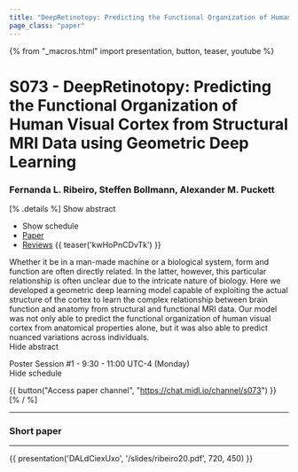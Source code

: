 ```yaml
---
title: "DeepRetinotopy: Predicting the Functional Organization of Human Visual Cortex from Structural MRI Data using Geometric Deep Learning"
page_class: "paper"
---
```


{% from "_macros.html" import presentation, button, teaser, youtube %}

# S073 - DeepRetinotopy: Predicting the Functional Organization of Human Visual Cortex from Structural MRI Data using Geometric Deep Learning

### Fernanda L. Ribeiro, Steffen Bollmann, Alexander M. Puckett

[% .details %]
<a class="toggle_visibility" data-selector=".abstract" data-level="3">Show abstract</a>
- <a class="toggle_visibility" data-selector=".schedule" data-level="3">Show schedule</a>
- <a href="https://openreview.net/pdf?id=Nw_trRFjPE">Paper</a>
- <a href="https://openreview.net/forum?id=Nw_trRFjPE">Reviews</a>
{{ teaser('kwHoPnCDvTk') }}

<p>
    <span class="abstract">
        Whether it be in a man-made machine or a biological system, form and function are often directly related. In the latter, however, this particular relationship is often unclear due to the intricate nature of biology. Here we developed a geometric deep learning model capable of exploiting the actual structure of the cortex to learn the complex relationship between brain function and anatomy from structural and functional MRI data. Our model was not only able to predict the functional organization of human visual cortex from anatomical properties alone, but it was also able to predict nuanced variations across individuals.
        <br>
        <span class="actions"><a class="toggle_visibility" data-level="2">Hide abstract</a></span>
    </span>
</p>

<p>
    <span class="schedule">
        Poster Session #1  - 9:30 - 11:00 UTC-4 (Monday)
        <br>
        <span class="actions"><a class="toggle_visibility" data-level="2">Hide schedule</a></span>
    </span>
</p>

{{ button("Access paper channel", "https://chat.midl.io/channel/s073") }}
[% / %]

---

### Short paper

---

{{ presentation('DALdCiexUxo', '/slides/ribeiro20.pdf', 720, 450) }}